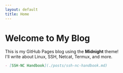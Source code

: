 ```yaml
---
layout: default
title: Home
---
```


# Welcome to My Blog

This is my GitHub Pages blog using the **Midnight** theme!  
I'll write about Linux, SSH, Netcat, Termux, and more.

```markdown
- [SSH-NC Handbook](./posts/ssh-nc-handbook.md)
